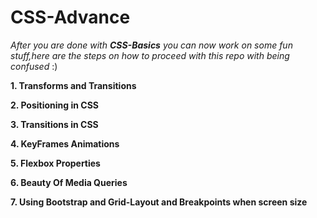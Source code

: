 # CSS-Advance

*After you are done with **CSS-Basics** you can now work on some fun stuff,here are the steps on how to proceed with this repo with being confused* :)


**1. Transforms and Transitions**

**2. Positioning in CSS**

**3. Transitions in CSS**

**4. KeyFrames Animations**

**5. Flexbox Properties**

**6.  Beauty Of Media Queries**  

**7. Using Bootstrap and Grid-Layout and Breakpoints when screen size**


